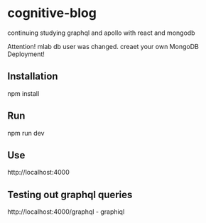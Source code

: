 # cognitive-blog

continuing studying graphql and apollo with react and mongodb 

Attention!
mlab db user was changed. creaet your own MongoDB Deployment!

Installation
------------
npm install

Run
---
npm run dev

Use
---
http://localhost:4000

Testing out graphql queries
----
http://localhost:4000/graphql  - graphiql




